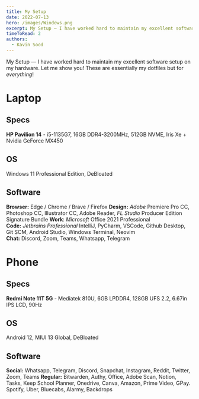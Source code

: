 ```yaml
---
title: My Setup
date: 2022-07-13
hero: /images/Windows.png
excerpt: My Setup — I have worked hard to maintain my excellent software setup on my hardware. Let me show you! These are essentially my dotfiles but for everything!
timeToRead: 2
authors:
  - Kavin Sood
---
```


My Setup — I have worked hard to maintain my excellent software setup on my hardware. Let me show you! These are essentially my dotfiles but for *everything*!

# Laptop
## Specs
**HP Pavilion 14** - i5-1135G7, 16GB DDR4-3200MHz, 512GB NVME, Iris Xe + Nvidia GeForce MX450
## OS
Windows 11 Professional Edition, DeBloated
## Software
**Browser:** Edge / Chrome / Brave / Firefox
**Design:** *Adobe* Premiere Pro CC, Photoshop CC, Illustrator CC, Adobe Reader, *FL Studio* Producer Edition Signature Bundle
**Work**: *Microsoft* Office 2021 Professional  
**Code:** *Jetbrains Professional* IntelliJ, PyCharm, VSCode, Github Desktop, Git SCM, Android Studio, Windows Terminal, Neovim  
**Chat:** Discord, Zoom, Teams, Whatsapp, Telegram 

# Phone
## Specs
**Redmi Note 11T 5G** - Mediatek 810U, 6GB LPDDR4, 128GB UFS 2.2, 6.67in IPS LCD, 90Hz
## OS
Android 12, MIUI 13 Global, DeBloated
## Software
**Social:** Whatsapp, Telegram, Discord, Snapchat, Instagram, Reddit, Twitter, Zoom, Teams
**Regular:** Bitwarden, Authy, Office, Adobe Scan, Notion, Tasks, Keep School Planner, Onedrive, Canva, Amazon, Prime Video, GPay. Spotify, Uber, Bluecabs, Alarmy, Backdrops